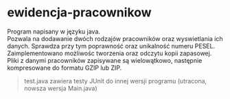 # ewidencja-pracownikow

Program napisany w języku java.  
Pozwala na dodawanie dwóch rodzajów pracowników oraz wyswietlania ich danych. Sprawdza przy tym poprawność oraz unikalność numeru PESEL.  
Zaimplementowano możliwośc tworzenia oraz odczytu kopii zapasowej. Pliki z danymi pracowników zapisywane są wielowątkowo, następnie kompresowane do formatu GZIP lub ZIP.  

>test.java zawiera testy JUnit do innej wersji programu (utracona, nowsza wersja Main.java) 
